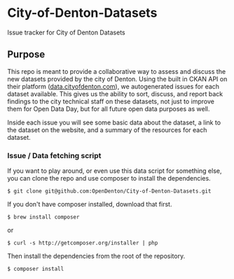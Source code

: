 # City-of-Denton-Datasets
Issue tracker for City of Denton Datasets

## Purpose
This repo is meant to provide a collaborative way to assess and discuss the new datasets provided by the city of Denton. Using the built in CKAN API on their platform ([data.cityofdenton.com](data.cityofdenton.com)), we autogenerated issues for each dataset available. This gives us the ability to sort, discuss, and report back findings to the city technical staff on these datasets, not just to improve them for Open Data Day, but for all future open data purposes as well.

Inside each issue you will see some basic data about the dataset, a link to the dataset on the website, and a summary of the resources for each dataset.

### Issue / Data fetching script
If you want to play around, or even use this data script for something else, you can clone the repo and use composer to install the dependencies.

`$ git clone git@github.com:OpenDenton/City-of-Denton-Datasets.git`

If you don't have composer installed, download that first.

`$ brew install composer`

or

`$ curl -s http://getcomposer.org/installer | php`

Then install the dependencies from the root of the repository.

```$ composer install```